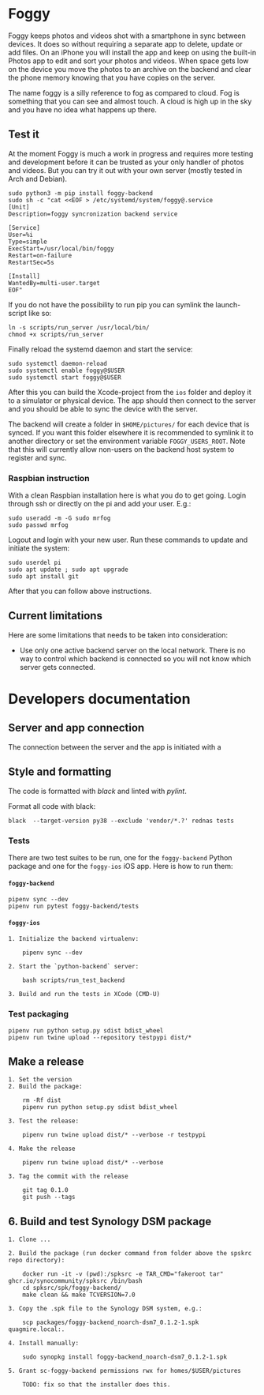 # Foggy

Foggy keeps photos and videos shot with a smartphone in sync between devices. 
It does so without requiring a separate app to delete, update or add files. 
On an iPhone you will install the app and keep on using the built-in Photos
app to edit and sort your photos and videos. When space gets low on the device
you move the photos to an archive on the backend and clear the phone memory 
knowing that you have copies on the server.

The name foggy is a silly reference to fog as compared to cloud. Fog is
something that you can see and almost touch. A cloud is high up in the sky and
you have no idea what happens up there.

## Test it

At the moment Foggy is much a work in progress and requires more testing and 
development before it can be trusted as your only handler of photos and videos.
But you can try it out with your own server (mostly tested in Arch and Debian).

    sudo python3 -m pip install foggy-backend
    sudo sh -c "cat <<EOF > /etc/systemd/system/foggy@.service
    [Unit]
    Description=foggy syncronization backend service

    [Service]
    User=%i
    Type=simple
    ExecStart=/usr/local/bin/foggy
    Restart=on-failure
    RestartSec=5s

    [Install]
    WantedBy=multi-user.target
    EOF"

If you do not have the possibility to run pip you can symlink the launch-script
like so:

    ln -s scripts/run_server /usr/local/bin/
    chmod +x scripts/run_server

Finally reload the systemd daemon and start the service:

    sudo systemctl daemon-reload
    sudo systemctl enable foggy@$USER
    sudo systemctl start foggy@$USER
    
After this you can build the Xcode-project from the `ios` folder and deploy it to
a simulator or physical device. The app should then connect to the server and you
should be able to sync the device with the server.

The backend will create a folder in `$HOME/pictures/` for each device that is 
synced. If you want this folder elsewhere it is recommended to symlink it to
another directory or set the environment variable `FOGGY_USERS_ROOT`. Note that
this will currently allow non-users on the backend host system to register and
sync.


### Raspbian instruction

With a clean Raspbian installation here is what you do to get going. Login through
ssh or directly on the pi and add your user. E.g.:

    sudo useradd -m -G sudo mrfog
    sudo passwd mrfog

Logout and login with your new user. Run these commands to update and initiate the
system:

    sudo userdel pi
    sudo apt update ; sudo apt upgrade
    sudo apt install git
    
After that you can follow above instructions.


## Current limitations

Here are some limitations that needs to be taken into consideration:

- Use only one active backend server on the local network. There is no way to control
which backend is connected so you will not know which server gets connected.


# Developers documentation

## Server and app connection

The connection between the server and the app is initiated with a 

## Style and formatting

The code is formatted with *black* and linted with *pylint*.

Format all code with black:

    black  --target-version py38 --exclude 'vendor/*.?' rednas tests

### Tests

There are two test suites to be run, one for the `foggy-backend` Python package
and one for the `foggy-ios` iOS app. Here is how to run them:

#### `foggy-backend`

    pipenv sync --dev
    pipenv run pytest foggy-backend/tests

#### `foggy-ios`

    1. Initialize the backend virtualenv:

        pipenv sync --dev

    2. Start the `python-backend` server:

        bash scripts/run_test_backend

    3. Build and run the tests in XCode (CMD-U)

### Test packaging

    pipenv run python setup.py sdist bdist_wheel
    pipenv run twine upload --repository testpypi dist/*


## Make a release

    1. Set the version
    2. Build the package:

        rm -Rf dist
        pipenv run python setup.py sdist bdist_wheel

    3. Test the release:
        
        pipenv run twine upload dist/* --verbose -r testpypi

    4. Make the release
       
        pipenv run twine upload dist/* --verbose
    
    3. Tag the commit with the release

        git tag 0.1.0
        git push --tags

## 6. Build and test Synology DSM package

    1. Clone ...

    2. Build the package (run docker command from folder above the spskrc repo directory):

        docker run -it -v (pwd):/spksrc -e TAR_CMD="fakeroot tar" ghcr.io/synocommunity/spksrc /bin/bash
        cd spksrc/spk/foggy-backend/
        make clean && make TCVERSION=7.0

    3. Copy the .spk file to the Synology DSM system, e.g.:

        scp packages/foggy-backend_noarch-dsm7_0.1.2-1.spk quagmire.local:.

    4. Install manually:

        sudo synopkg install foggy-backend_noarch-dsm7_0.1.2-1.spk

    5. Grant sc-foggy-backend permissions rwx for homes/$USER/pictures

        TODO: fix so that the installer does this.